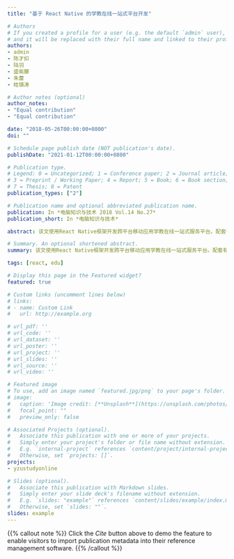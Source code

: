 ```yaml
---
title: "基于 React Native 的学教在线一站式平台开发"

# Authors
# If you created a profile for a user (e.g. the default `admin` user), write the username (folder name) here 
# and it will be replaced with their full name and linked to their profile.
authors:
- admin
- 陈才扣
- 陆羽
- 盛紫朦
- 朱蕾
- 眭镇涛

# Author notes (optional)
author_notes:
- "Equal contribution"
- "Equal contribution"

date: "2018-05-26T00:00:00+0800"
doi: ""

# Schedule page publish date (NOT publication's date).
publishDate: "2021-01-12T00:00:00+0800"

# Publication type.
# Legend: 0 = Uncategorized; 1 = Conference paper; 2 = Journal article;
# 3 = Preprint / Working Paper; 4 = Report; 5 = Book; 6 = Book section;
# 7 = Thesis; 8 = Patent
publication_types: ["2"]

# Publication name and optional abbreviated publication name.
publication: In *电脑知识与技术 2018 Vol.14 No.27*
publication_short: In *电脑知识与技术*

abstract: 该文使用React Native框架开发跨平台移动应用学教在线一站式服务平台。配套有教师、学生、学工三端，后端采用 Node.JS + Express实现。系统实现校园业务整合，消除数据孤岛，打通学情分析，提高学生工作管理水平。

# Summary. An optional shortened abstract.
summary: 该文使用React Native框架开发跨平台移动应用学教在线一站式服务平台。配套有教师、学生、学工三端，后端采用 Node.JS + Express实现。系统实现校园业务整合，消除数据孤岛，打通学情分析，提高学生工作管理水平。

tags: [react, edu]

# Display this page in the Featured widget?
featured: true

# Custom links (uncomment lines below)
# links:
# - name: Custom Link
#   url: http://example.org

# url_pdf: ''
# url_code: ''
# url_dataset: ''
# url_poster: ''
# url_project: ''
# url_slides: ''
# url_source: ''
# url_video: ''

# Featured image
# To use, add an image named `featured.jpg/png` to your page's folder. 
# image:
#   caption: 'Image credit: [**Unsplash**](https://unsplash.com/photos/pLCdAaMFLTE)'
#   focal_point: ""
#   preview_only: false

# Associated Projects (optional).
#   Associate this publication with one or more of your projects.
#   Simply enter your project's folder or file name without extension.
#   E.g. `internal-project` references `content/project/internal-project/index.md`.
#   Otherwise, set `projects: []`.
projects:
- yzustudyonline

# Slides (optional).
#   Associate this publication with Markdown slides.
#   Simply enter your slide deck's filename without extension.
#   E.g. `slides: "example"` references `content/slides/example/index.md`.
#   Otherwise, set `slides: ""`.
slides: example
---
```


{{% callout note %}}
Click the *Cite* button above to demo the feature to enable visitors to import publication metadata into their reference management software.
{{% /callout %}}
